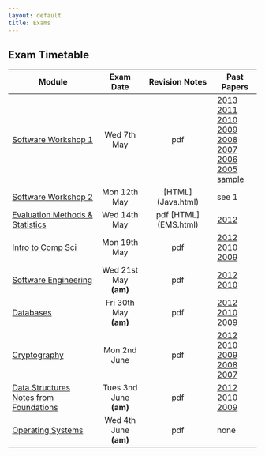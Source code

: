 ```yaml
---
layout: default
title: Exams
---
```


## Exam Timetable



| Module             | Exam Date|Revision Notes | Past Papers |
| ------------------ |:--------:| :-------------:| ----------- 
|[Software Workshop 1](https://www.cs.bham.ac.uk/internal/courses/java/msc/ )   | Wed 7th May| pdf| [2013](PastPapers/A2048712.pdf)    [2011](PastPapers/A2048710.pdf)   <br>[2010](PastPapers/A2048709.pdf)  [2009](PastPapers/A2048708.pdf)  <br>[2008](PastPapers/A2048707.pdf)   [2007](PastPapers/A2048706.pdf) <br>[2006](PastPapers/A2048705.pdf)   [2005](PastPapers/A2048704.pdf) <br>[sample](https://www.cs.bham.ac.uk/internal/courses/java/msc/local/java13.pdf)|
|[Software Workshop 2](https://www.cs.bham.ac.uk/internal/courses/java/msc/sem2)|Mon 12th May|[HTML] (Java.html)| see 1 |
|[Evaluation Methods & Statistics](https://canvas.bham.ac.uk/courses/2032)|Wed 14th May|pdf  [HTML] (EMS.html) | [2012](PastPapers/EMS12.pdf)|
|[Intro to Comp Sci](https://canvas.bham.ac.uk/courses/1984)|Mon 19th May|pdf | [2012](PastPapers/Intro12.pdf) <br>[2010](PastPapers/Intro10.pdf) <br>[2009](PastPapers/Intro09.pdf)|
|[Software Engineering](http://www.cs.bham.ac.uk/~rzb/teachingFSE2013.htm)|Wed 21st May  <br> **(am)**|pdf | [2012](PastPapers/SE12.pdf) <br>[2010](PastPapers/SE10.pdf)|
|[Databases](http://www.cs.bham.ac.uk/~jab/Modules/Databases/13-14/)|Fri 30th May <br> **(am)**|pdf | [2012](PastPapers/DB12.pdf) <br>[2010](PastPapers/DB10.pdf) <br>[2009](PastPapers/DB09.pdf)|
|[Cryptography](http://www.cs.bham.ac.uk/~exr/teaching/lectures/crypto/13_14/)|Mon 2nd June |pdf | [2012](PastPapers/Crypt12.pdf) <br>[2010](PastPapers/Crypt10.pdf) <br>[2009](PastPapers/Crypt09.pdf)<br>[2008](PastPapers/Crypt08.pdf) <br>[2007](PastPapers/Crypt07.pdf)|
|[Data Structures](https://canvas.bham.ac.uk/courses/2076)<br>[Notes from Foundations](http://www.cs.bham.ac.uk/~jxb/FCS/foundations.pdf)|Tues 3nd June <br> **(am)**  |pdf | [2012](PastPapers/DS12.pdf) <br>[2010](PastPapers/DS10.pdf) <br>[2009](PastPapers/DS09.pdf)|
|[Operating Systems](http://www.cs.bham.ac.uk/~bxb/Teaching.html#osan13-14)|Wed 4th June <br> **(am)** |pdf | none|


